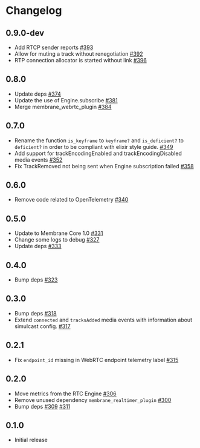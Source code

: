 # Changelog

## 0.9.0-dev
* Add RTCP sender reports [#393](https://github.com/fishjam-dev/membrane_rtc_engine/pull/393)
* Allow for muting a track without renegotiation [#392](https://github.com/jellyfish-dev/membrane_rtc_engine/pull/392)
* RTP connection allocator is started without link [#396](https://github.com/fishjam-dev/membrane_rtc_engine/pull/396) 

## 0.8.0
* Update deps [#374](https://github.com/jellyfish-dev/membrane_rtc_engine/pull/374)
* Update the use of Engine.subscribe [#381](https://github.com/jellyfish-dev/membrane_rtc_engine/pull/381)
* Merge membrane_webrtc_plugin [#384](https://github.com/jellyfish-dev/membrane_rtc_engine/pull/384)

## 0.7.0
* Rename the function `is_keyframe` to `keyframe?` and `is_deficient?` to `deficient?` in order to be compliant with elixir style guide. [#349](https://github.com/jellyfish-dev/membrane_rtc_engine/pull/349)
* Add support for trackEncodingEnabled and trackEncodingDisabled media events [#352](https://github.com/jellyfish-dev/membrane_rtc_engine/pull/352)
* Fix TrackRemoved not being sent when Engine subscription failed [#358](https://github.com/jellyfish-dev/membrane_rtc_engine/pull/358)

## 0.6.0
* Remove code related to OpenTelemetry [#340](https://github.com/jellyfish-dev/membrane_rtc_engine/pull/340)

## 0.5.0
* Update to Membrane Core 1.0 [#331](https://github.com/jellyfish-dev/membrane_rtc_engine/pull/331)
* Change some logs to debug [#327](https://github.com/jellyfish-dev/membrane_rtc_engine/pull/327)
* Update deps [#333](https://github.com/jellyfish-dev/membrane_rtc_engine/pull/333)

## 0.4.0
* Bump deps [#323](https://github.com/jellyfish-dev/membrane_rtc_engine/pull/323)

## 0.3.0
* Bump deps [#318](https://github.com/jellyfish-dev/membrane_rtc_engine/pull/318)
* Extend `connected` and `tracksAdded` media events with information about simulcast config. [#317](https://github.com/jellyfish-dev/membrane_rtc_engine/pull/317)

## 0.2.1
* Fix `endpoint_id` missing in WebRTC endpoint telemetry label [#315](https://github.com/jellyfish-dev/membrane_rtc_engine/pull/315/)

## 0.2.0
* Move metrics from the RTC Engine [#306](https://github.com/jellyfish-dev/membrane_rtc_engine/pull/306)
* Remove unused dependency `membrane_realtimer_plugin` [#300](https://github.com/jellyfish-dev/membrane_rtc_engine/pull/300/)
* Bump deps [#309](https://github.com/jellyfish-dev/membrane_rtc_engine/pull/309) [#311](https://github.com/jellyfish-dev/membrane_rtc_engine/pull/311)

## 0.1.0
* Initial release
